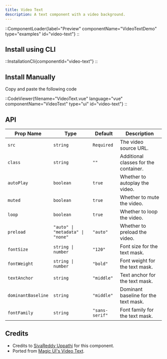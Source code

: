 ```yaml
---
title: Video Text
description: A text component with a video background.
---
```


::ComponentLoader{label="Preview" componentName="VideoTextDemo" type="examples" id="video-text"}
::

## Install using CLI

::InstallationCli{componentId="video-text"}
::

## Install Manually

Copy and paste the following code

::CodeViewer{filename="VideoText.vue" language="vue" componentName="VideoText" type="ui" id="video-text"}
::

## API

| Prop Name          | Type                             | Default        | Description                           |
| ------------------ | -------------------------------- | -------------- | ------------------------------------- |
| `src`              | `string`                         | `Required`     | The video source URL.                 |
| `class`            | `string`                         | `""`           | Additional classes for the container. |
| `autoPlay`         | `boolean`                        | `true`         | Whether to autoplay the video.        |
| `muted`            | `boolean`                        | `true`         | Whether to mute the video.            |
| `loop`             | `boolean`                        | `true`         | Whether to loop the video.            |
| `preload`          | `"auto" \| "metadata" \| "none"` | `"auto"`       | Whether to preload the video.         |
| `fontSize`         | `string \| number`               | `"120"`        | Font size for the text mask.          |
| `fontWeight`       | `string \| number`               | `"bold"`       | Font weight for the text mask.        |
| `textAnchor`       | `string`                         | `"middle"`     | Text anchor for the text mask.        |
| `dominantBaseline` | `string`                         | `"middle"`     | Dominant baseline for the text mask.  |
| `fontFamily`       | `string`                         | `"sans-serif"` | Font family for the text mask.        |

## Credits

- Credits to [SivaReddy Uppathi](https://github.com/sivareddyuppathi) for this component.
- Ported from [Magic UI's Video Text](https://magicui.design/docs/components/video-text).
